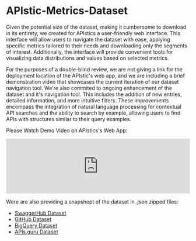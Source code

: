 # APIstic-Metrics-Dataset

Given the potential size  of the dataset, making it cumbersome to download in its entirety, we created for APIstics a user-friendly web interface. This interface will allow users to navigate the dataset with ease, applying specific metrics tailored to their needs and downloading only the segments of interest. Additionally, the interface will provide convenient tools for visualizing data distributions and values based on selected metrics.

For the purposes of a double-blind review, we are  not giving a link for the deployment location of the APIstic's web app, and we are including a brief demonstration video that showcases the current iteration of our dataset navigation tool. We're also commited to ongoing enhancement of the dataset and it's navigation tool. This includes the addition of new entries, detailed information, and more intuitive filters. These improvements encompass the integration of natural language processing for contextual API searches and the ability to search by example, allowing users to find APIs with structures similar to their query examples.

Please Watch Demo Video on APIstics's Web App:

<iframe width="100%" frameborder="0" src="https://mega.nz/embed/Nzd0lKBS#57C4CPy_sVvrc59D0kfGzA_YebrME5yjR64SpSKyCTM" allowfullscreen ></iframe>

Were are also providing a snapshopt of the dataset in .json zipped files:

- [SwaggerHub Dataset](https://mega.nz/file/wjdlHSbR#alPYUgkmG9hPNZoe52yghgJtOM-jkWLgU1erOPF3mtE) 
- [GitHub Dataset]()
- [BigQuery Dataset](https://mega.nz/file/JmsFkITC#Em9f43kvRKgEMmOH0N5s2MJARKYQV9D6qhbCJLIbQDY)
- [APIs.guru Dataset](./APIsGuru.apis.json.zip)





